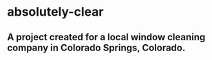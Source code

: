 # absolutely-clear
## A project created for a local window cleaning company in Colorado Springs, Colorado.